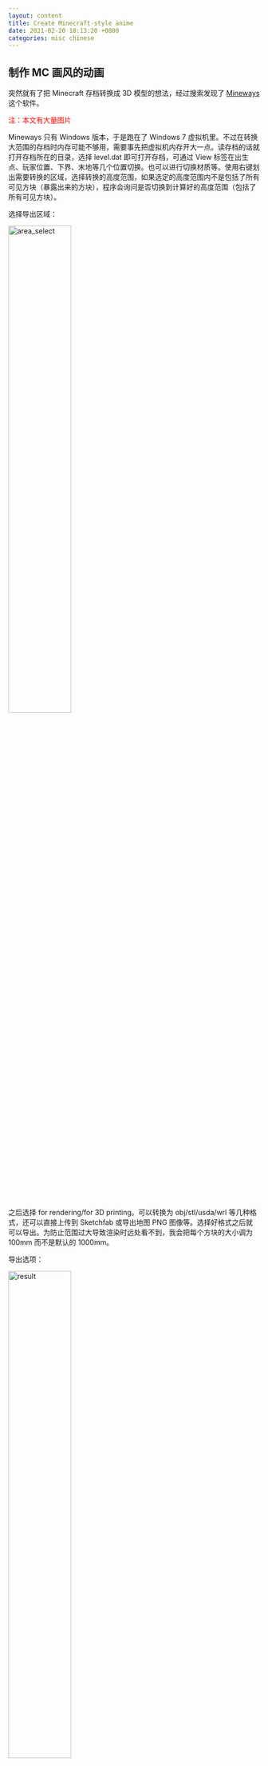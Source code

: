 ```yaml
---
layout: content
title: Create Minecraft-style anime
date: 2021-02-20 18:13:20 +0800
categories: misc chinese
---
```


## 制作 MC 画风的动画

突然就有了把 Minecraft 存档转换成 3D 模型的想法，经过搜索发现了 [Mineways](https://www.realtimerendering.com/erich/minecraft/public/mineways/) 这个软件。

<span style="color: red">注：本文有大量图片</span>

<!--more-->

Mineways 只有 Windows 版本，于是跑在了 Windows 7 虚拟机里。不过在转换大范围的存档时内存可能不够用，需要事先把虚拟机内存开大一点。读存档的话就打开存档所在的目录，选择 level.dat 即可打开存档，可通过 View 标签在出生点、玩家位置、下界、末地等几个位置切换。也可以进行切换材质等。使用右键划出需要转换的区域，选择转换的高度范围，如果选定的高度范围内不是包括了所有可见方块（暴露出来的方块），程序会询问是否切换到计算好的高度范围（包括了所有可见方块）。

选择导出区域：

<img alt="area_select" src='{{ "/assets/area_select.png" | absolute_url }}' width="50%">

之后选择 for rendering/for 3D printing。可以转换为 obj/stl/usda/wrl 等几种格式，还可以直接上传到 Sketchfab 或导出地图 PNG 图像等。选择好格式之后就可以导出。为防止范围过大导致渲染时远处看不到，我会把每个方块的大小调为 100mm 而不是默认的 1000mm。

导出选项：

<img alt="result" src='{{ "/assets/export_options.png" | absolute_url }}' width="50%">

之后在 3D 软件中打开相应的文件即可。Blender 需要使用 [MCPrep 插件](https://theduckcow.com/dev/blender/mcprep/)来进行材质调整，否则会出现比如玻璃内部都是黑的（不透明）之类的问题，当然也可以手动调整，只不过很麻烦，手动调整见 [For Blender](https://www.realtimerendering.com/erich/minecraft/public/mineways/mineways.html#blender) #9 Material Conversion。使用 MCPrep 插件的话首先在 Edit-\>preferences 中 勾选 MCPrep，之后在 MCPrep 选项卡中点击 `Prep Materials`。
<img alt="result" src='{{ "/assets/mcprep.png" | absolute_url }}' width="20%">

在调整完材质之后效果已经好多了，而 MCPrep 插件除此之外还有更多的功能。首先 Create MC Sky 可以生成一个 MC 风格的天空，还可以调整时间，不过看起来调整时间目前还不支持动画。生成天空的时候还可以同时生成云彩。除了生成天空，还可以生成生物，从 Steve，村民，牛羊等被动生物，僵尸骷髅等攻击型生物都可生成。生成时还会有 skeleton，便于后面制作相应生物的动画。下图是一个旧存档中部分区块导出 obj 之后在 blender 中渲染的结果，可以看到比不论是 MC 游戏中，还是网页地图等渲染的效果都要好了很多。

<a href='{{ "/assets/building.png" | absolute_url }}'><img alt="result" src='{{ "/assets/building_small.png" | absolute_url }}' width="100%"></a>

当然如果只是渲染存档的话搞一个好一些的光影（虽然光影的话我的电脑估计带不动）或者使用 CHUNKY 等渲染器效果可能也不会差很多，导出 3D 模型的主要好处还是可以使用导出的模型制作动画。个人刚接触人物动画，对这些还不熟悉，就用 MCPrep 的 Simple Player 和 Simple Villager 两个模型简单制作了一个小动画：

<iframe src="//player.bilibili.com/player.html?aid=331755520&bvid=BV1hA411M7N7&cid=300368213&page=1" scrolling="no" border="0" frameborder="no" framespacing="0" allowfullscreen="true"> </iframe>

使用的是 Simple 模型，只有四肢和头可以动，MCPrep 还有更复杂一些的模型，可以使用这些来让动画变得更精细。

### 使用 Cycles 渲染引擎

因为求快，上述跑的都是 Blender 的 Eevee 渲染引擎，如果是环境光不够充足的情况下可能就需要用 Cycles，Eevee 的效果会差不少（不过如果跑 Cycles，渲染时间恐怕要增加几十倍甚至几百倍，但看起来 Eevee 不渲染材质光源），如下是海底神殿的模型用 Eevee 和 Cycles 渲染的效果对比（左为 Eevee，右为 Cycles）

<a href='{{ "/assets/ocean_eevee.png" | absolute_url }}'><img alt="eevee" src='{{ "/assets/ocean_eevee_small.png" | absolute_url }}' width="50%" style="float:left"></a>
<a href='{{ "/assets/ocean_cycles.png" | absolute_url }}'><img alt="cycles" src='{{ "/assets/ocean_cycles_small.png" | absolute_url }}' width="50%" style="float:right"></a>

最近学会了投影（Litematica）mod 的使用方法，于是把我校服务器（UMS）里面我建的部分和邻居们建好了的部分复制到了一个同种子单人档里面，导出了 obj 模型。因为这是生存服务器，所以地面上很多火把，我就想晚上应该也可以蛮好看的，就想试试。

但 MCPrep 中为非固体的光源方块添加的发光材质不知道为什么没能生效，简单调整了一下，通过编辑 material 的 nodes 连接，将图片的颜色链接到材质的 Emission value 上面就发光了，然而有一个问题，如果想要火把起到一定的照明作用的话，火把柄也会发出很亮的光，某同学说“火把变荧光棒”，最后经过调试，解决办法就是把颜色同样链接到 Emission Strength 上面，并且中间加一个 Multply Add 的 math node（为了保留少量的发光，否则火把柄因为渲染逻辑的问题不会被照亮会有点奇怪），如下所示：

<img alt="shading_nodes" src='{{ "/assets/shading_nodes.png" | absolute_url }}' width="70%">

Cycles 引擎 OpenImageDenoise 去噪（NLM 在光线较暗时仍然会产生很多噪点）渲染结果（大图 10+M）：

<a href='{{ "/assets/ums_xyxq.png" | absolute_url }}'><img alt="ums_xyxq" src='{{ "/assets/ums_xyxq_small.png" | absolute_url }}' width="100%"></a>

其中灯笼是`*32-4`，火把是`*28-4`，末地烛是`*20-4`，下界传送门直接`*8`，当然这是我个人感觉比较合适的数值，如果有兴趣做类似渲染可以另行调整。

当然因为只有 CPU，这张图花了 1h 左右来渲染，恐怕 cycles 在没有 GPU 的情况下并不能胜任渲染动画的工作。

## Update 2021/11/07

最近发现了地形师[珀尔 Po_er](https://space.bilibili.com/8392977) 的一些很漂亮的地图，让我又想跑两张图玩玩了。下了一份 [Skantos](https://www.bilibili.com/read/cv4257011) 的地图，导出其中的部分区域进行渲染尝试。

因为原先的水很不好看，调了一下 shader node (参考 [Berry5015 的教程](https://www.bilibili.com/video/BV1FK4y1X7Qs?t=4m36s))，如下图：

<img alt="shader nodes" src='{{"assets/../../assets/water_nodes.png" | absolute_url }}' width="70%">

然后通过 MCPrep 生成一些模型渲染了如下照片(其中船模型 MCPrep 还没有，是在[issue #245](https://github.com/TheDuckCow/MCprep/issues/245) 中找到的)：

注：点击后查看原图，原图大小较大。

（取景地：迷雾之沼）
<a href='{{ "/assets/skantos_part1.png" | absolute_url }}'><img alt="skantos_part1" src='{{ "/assets/skantos_part1_small.png" | absolute_url }}' width="100%"></a>

下面这张图给浮冰也加了半透明，做了类似上面水的处理，不过保留了原材质，参数也有所不同，而且添加了根据材质纹理*随机噪声的 displacement 节点。（取景地：鲸跃冰桥）

<a href='{{ "/assets/skantos_part2.png" | absolute_url }}'><img alt="skantos_part2" src='{{ "/assets/skantos_part2_small.png" | absolute_url }}' width="100%"></a>

（取景地：蜥蜴石）
<a href='{{ "/assets/skantos_part3.png" | absolute_url }}'><img alt="skantos_part3" src='{{ "/assets/skantos_part3_small.png" | absolute_url }}' width="100%"></a>

三张图片都开了景深，但因为用的广角，效果也不明显。

